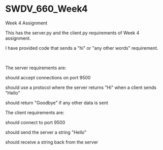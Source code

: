 # SWDV_660_Week4
Week 4 Assignment


This has the server.py and the client.py requirements of Week 4 assignment. 

I have provided code that sends a "hi" or "any other words" requirement. 



<br>

The server requirements are:

   should accept connections on port 9500

   should use a protocol where the server returns "Hi" when a client sends "Hello"

   should return "Goodbye" if any other data is sent

 

The client requirements are:

   should connect to port 9500 

   should send the server a string "Hello"

   should receive a string back from the server
